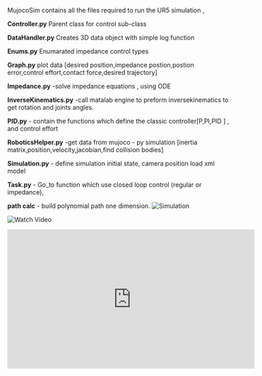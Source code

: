 MujocoSim contains all the files required to run the UR5 simulation ,

**Controller.py**  Parent class for control sub-class

**DataHandler.py** Creates 3D data object with simple log function

**Enums.py** Enumarated impedance control types

**Graph.py** plot data [desired position,impedance postion,postion error,control effort,contact force,desired trajectory]

**Impedance.py**  -solve impedance equations , using ODE 

**InverseKinematics.py**  -call matalab engine to preform inversekinematics to get rotation and joints angles.	

**PID.py**	- contain the functions which define the classic controller[P,PI,PID ] , and control effort

**RoboticsHelper.py**	-get data from mujoco - py simulation [inertia matrix,position,velocity,jacobian,find collision bodies]

**Simulation.py**	- define simulation initial state, camera position load xml model

**Task.py** - Go_to function which use closed loop control (regular or impedance),

**path calc** - build polynomial path one dimension.
![Simulation](https://github.com/SmileLab-technion/undergraduate-projects/blob/master/Project_1_files/Group_2/MujocoSim/image.png)

![Watch Video](https://youtu.be/33m-gvbTRRs)


<iframe width="560" height="315" src="https://www.youtube.com/embed/33m-gvbTRRs" frameborder="0" allow="accelerometer; autoplay; encrypted-media; gyroscope; picture-in-picture" allowfullscreen></iframe>
